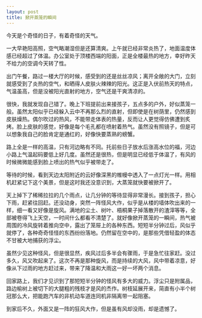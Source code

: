 ```yaml
---
layout: post
title: 掀开蒸笼的瞬间
---
```


今天是个奇怪的日子，有着奇怪的天气。

一大早艳阳高照，空气略潮湿但是还算清爽。上午就已经非常炎热了，地面温度体感已经超过了体温。办公室处于顶楼西端的阳面，正是全楼最热的地方，幸好昨天不给力的空调今天转了性。

出门午餐，路过一楼大厅的时候，感受到的还是丝丝凉风；离开全敞的大门，立刻就感受到了炎热的空气，和晒得人皮肤火辣辣的阳光。这正是入伏前热天的特点，气温虽高，但是没被阳光直射的地方，空气还是干爽清凉的。

很快，我就发现自己错了。晚上下班提前出来接孩子，五点多的户外，好似蒸笼一般。虽然太阳似乎已经躲入云中不再那么烈的直射，但即使是在树荫里，仍然感到皮肤燥热。偶尔吹过的热风，不能带走体表的热量，反而让人更觉得仿佛遭到炙烤。脸上皮肤的感觉，好像是每个毛孔都在喷射着热气。虽然没有照镜子，但是可以想象我自己的脸肯定是通红的，好像快要蒸熟的螃蟹。

路上全是一样的高温，只有河边略有不同。托前些日子放水后涨高水位的福，河边小路上气温起码要低上好几度。虽然还是很热，但是明显已经低于体温了，有风的时候微微能感到脸上喷出的热气似乎被带走了。

等待的时候，看到天边太阳附近的云好像深黑的帷幔中透入了一点灯光一样。用相机赶紧记下这个美景，但是这时我还没意识到，大蒸笼就快要被掀开了。

天上掉下了稀稀拉拉的几个雨点，让几分钟的等待显得非常漫长。接到孩子，担心下雨，赶紧往回赶。还没动身，突然一阵怪风大作，似乎是从楼的墙体吹出来的一样，细一看又好像是旋风。满地的尘土、树叶、梧桐果子掉落散开的渣滓等等，全部被卷得飞上天空，一时间什么都看不清楚了。就好像掀开蒸笼的一瞬间，热气被周围的冷风旋转着推向空中，露出了笼屉上的各种东西。短短半分钟过后，风似乎就停了，各种奇奇怪怪的东西纷纷落地。仍然留在空中的，是那些凭借轻盈的体态不甘被大地捕获的浮尘。

虽然少见这种怪风，但是很显然，疾风过后多半会有骤雨，于是急忙往家赶。没过多久，风又吹起来了。这次不再是那种旋风，而是持续的大风，风中带着凉意，好像从下过雨的地方赶过来，带来了降温和大雨这一好一坏两个消息。

回家路上，我们才见识到了那短短半分钟的怪风有多大的威力。浮尘只是附属品，路边榆树上被切下的大腿粗的残枝才是风的杰作。树枝延展开来，简直有小半个树冠那么大，把能跑汽车的非机动车道连同机非隔离带一起阻塞。

到家后不久，外面又是一阵的狂风大作，但是虽有风却没雨，却是遗憾了。
